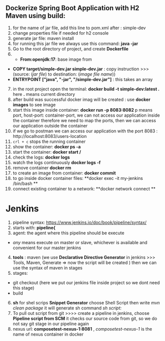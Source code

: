 ## Dockerize Spring Boot Application with H2 Maven using build:

1. for the name of jar file, add this line to pom.xml after <build>:
   <finalName>simple-dev</finalName>
2. change properties file if needed for h2 console
4. generate jar file: maven install
5. for running this jar file we always use this command: **java -jar <jar-file-name>**
5. Go to the root directory of project, and create **Dockerfile**
6. - **From:openjdk:17**: base image from 
- **COPY target/simple-dev.jar simple-dev.jar** : copy instruction >>> (source: (*jar file*) to destination: (*image file name*))
- **ENTRYPOINT ["java", "-jar", "/simple-dev.jar"]** : this takes an array 
7. in the root project open the terminal: **docker build -t simple-dev:latest .** here **.** means current directory
8. after build was successful docker imag will be created : use **docker images** to see image
9. start this image inside container: **docker run -p 8083:8082 <image-id>** p means port, host-port: container-port, we can not access our application inside the container therefore we need to map the ports, then we can access our application outside the container
10. if we go to postman we can access our application with the port 8083 : http://localhost:8083/users-location
11. ``crl + c`` stops the running container
12. show the container: **docker ps -a**
13. start the container: **docker start <container-id>/<image-id>**
14. check the logs: **docker logs <container-id>**
15. watch the logs continuously **docker logs -f <container-id>**
16. remove container **docker rm <container-id>**
17. to create an image from container: **docker commit <container> <image>**
18. to go inside docker container files: **docker exec -it my-jenkins /bin/bash **
19. connect existing container to a network: **docker network connect <network-name> <container-name> **


# Jenkins
1. pipeline syntax: https://www.jenkins.io/doc/book/pipeline/syntax/
2. starts with: **pipeline{**
3. agent: the agent where this pipeline should be execute
- *any* means execute on master or slave, whichever is available and convenient for our master jenkins
4. **tools** : maven (we use **Declarative Directive Generator** in jenkins >>> Tools, Maven, Generate => now the script will be created )
then we can use the syntax of maven in stages
5. stages: 
- git checkout (here we put our jenkins file inside project so we dont need this stage)
- build
6. **sh** for shel scrips **Snippet Generator** choose Shell Script then write *mvn clean package* it will generate sh command *sh script:*
7. To pull out script from git >>>> create a pipeline in jenkins, choose **Pipeline script from SCM** 
it checks our source code from git, so we do not say git stage in our pipeline again
8. nexus url: **composetest-nexus-1:8081** , *composetest-nexus-1* is the name of nexus container in docker


    